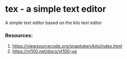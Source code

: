 # tex - a simple text editor

A simple text editor based on the kilo text editor<br>

### Resources:
1. https://viewsourcecode.org/snaptoken/kilo/index.html
2. https://vt100.net/docs/vt100-ug
